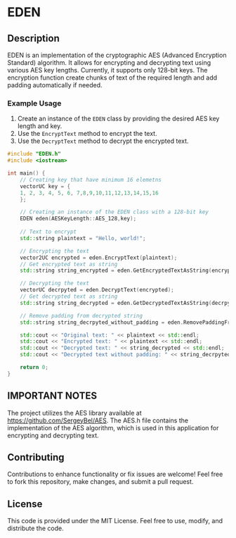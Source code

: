# EDEN

## Description

EDEN is an implementation of the cryptographic AES (Advanced Encryption Standard) algorithm. It allows for encrypting and decrypting text using various AES key lengths. Currently, it supports only 128-bit keys. The encryption function create chunks of text of the required length and add padding automatically if needed.

### Example Usage

1. Create an instance of the `EDEN` class by providing the desired AES key length and key.
2. Use the `EncryptText` method to encrypt the text.
3. Use the `DecryptText` method to decrypt the encrypted text.

```cpp
#include "EDEN.h"
#include <iostream>

int main() {
    // Creating key that have minimum 16 elemetns
    vectorUC key = {
    1, 2, 3, 4, 5, 6, 7,8,9,10,11,12,13,14,15,16
    };

    // Creating an instance of the EDEN class with a 128-bit key
    EDEN eden(AESKeyLength::AES_128,key);
    
    // Text to encrypt
    std::string plaintext = "Hello, world!";

    // Encrypting the text
    vector2UC encrypted = eden.EncryptText(plaintext);
    // Get encrypted text as string
    std::string string_encrypted = eden.GetEncryptedTextAsString(encrypted);

    // Decrypting the text
    vectorUC decrpyted = eden.DecryptText(encrypted);
    // Get decrypted text as string
    std::string string_decrypted = eden.GetDecryptedTextAsString(decrpyted);

    // Remove padding from decrypted string
    std::string string_decrpyted_without_padding = eden.RemovePaddingFromString(string_decrypted);

    std::cout << "Original text: " << plaintext << std::endl;
    std::cout << "Encrypted text: " << plaintext << std::endl;
    std::cout << "Decrypted text: " << string_decrypted << std::endl;
    std::cout << "Decrypted text without padding: " << string_decrpyted_without_padding << std::endl;

    return 0;
}
```
## IMPORTANT NOTES
 The project utilizes the AES library available at https://github.com/SergeyBel/AES.
 The AES.h file contains the implementation of the AES algorithm, which is used in this application for encrypting and decrypting text.
    
    
## Contributing

Contributions to enhance functionality or fix issues are welcome! Feel free to fork this repository, make changes, and submit a pull request.
## License
This code is provided under the MIT License. Feel free to use, modify, and distribute the code.